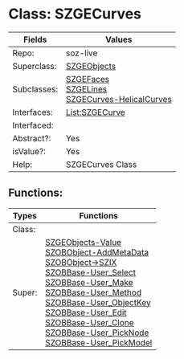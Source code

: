 
# Class:	SZGECurves

| Fields | Values |
| --------- | --------- |
| Repo: | soz-live |
| Superclass: | [SZGEObjects](SZGEObjects.html) |
| Subclasses: | [SZGEFaces](SZGEFaces.html) <br> [SZGELines](SZGELines.html) <br> [SZGECurves-HelicalCurves](SZGECurves-HelicalCurves.html) |
| Interfaces: | [List:SZGECurve](List:SZGECurve.html) |
| Interfaced: |  |
| Abstract?: | Yes |
| isValue?: | Yes |
| Help: | SZGECurves Class |


## Functions:

| Types | Functions |
| --------- | --------- |
| Class: |  |
| Super: | [SZGEObjects-Value](SZGEObjects.html) <br> [SZOBObject-AddMetaData](SZOBObject.html) <br> [SZOBObject->SZIX](SZOBObject.html) <br> [SZOBBase-User_Select](SZOBBase.html) <br> [SZOBBase-User_Make](SZOBBase.html) <br> [SZOBBase-User_Method](SZOBBase.html) <br> [SZOBBase-User_ObjectKey](SZOBBase.html) <br> [SZOBBase-User_Edit](SZOBBase.html) <br> [SZOBBase-User_Clone](SZOBBase.html) <br> [SZOBBase-User_PickNode](SZOBBase.html) <br> [SZOBBase-User_PickModel](SZOBBase.html) |


